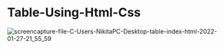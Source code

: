 # Table-Using-Html-Css
![screencapture-file-C-Users-NikitaPC-Desktop-table-index-html-2022-01-27-21_55_59](https://user-images.githubusercontent.com/98349743/151538756-af36eaa5-2c82-4390-b2fe-400cff03450c.png)

